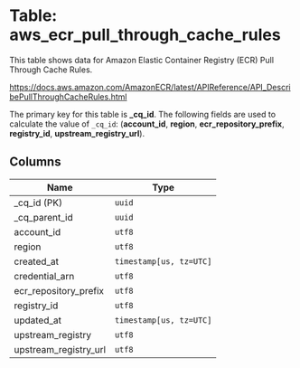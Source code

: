 # Table: aws_ecr_pull_through_cache_rules

This table shows data for Amazon Elastic Container Registry (ECR) Pull Through Cache Rules.

https://docs.aws.amazon.com/AmazonECR/latest/APIReference/API_DescribePullThroughCacheRules.html

The primary key for this table is **_cq_id**.
The following fields are used to calculate the value of `_cq_id`: (**account_id**, **region**, **ecr_repository_prefix**, **registry_id**, **upstream_registry_url**).

## Columns

| Name          | Type          |
| ------------- | ------------- |
|_cq_id (PK)|`uuid`|
|_cq_parent_id|`uuid`|
|account_id|`utf8`|
|region|`utf8`|
|created_at|`timestamp[us, tz=UTC]`|
|credential_arn|`utf8`|
|ecr_repository_prefix|`utf8`|
|registry_id|`utf8`|
|updated_at|`timestamp[us, tz=UTC]`|
|upstream_registry|`utf8`|
|upstream_registry_url|`utf8`|
